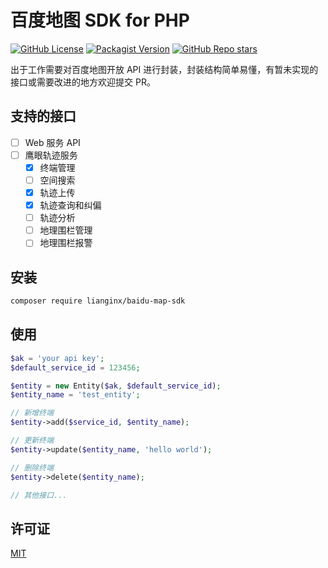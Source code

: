 # 百度地图 SDK for PHP

[![GitHub License](https://img.shields.io/github/license/lianginx/baidu-map-sdk)](https://github.com/lianginx/baidu-map-sdk/blob/main/LICENSE) [![Packagist Version](https://img.shields.io/packagist/v/lianginx/baidu-map-sdk)](https://packagist.org/packages/lianginx/baidu-map-sdk) [![GitHub Repo stars](https://img.shields.io/github/stars/lianginx/baidu-map-sdk)](https://github.com/lianginx/baidu-map-sdk)

出于工作需要对百度地图开放 API 进行封装，封装结构简单易懂，有暂未实现的接口或需要改进的地方欢迎提交 PR。

## 支持的接口

- [ ] Web 服务 API
- [ ] 鹰眼轨迹服务
  - [X] 终端管理
  - [ ] 空间搜索
  - [X] 轨迹上传
  - [X] 轨迹查询和纠偏
  - [ ] 轨迹分析
  - [ ] 地理围栏管理
  - [ ] 地理围栏报警

## 安装

```bash
composer require lianginx/baidu-map-sdk
```

## 使用

```php
$ak = 'your api key';
$default_service_id = 123456;

$entity = new Entity($ak, $default_service_id);
$entity_name = 'test_entity';

// 新增终端
$entity->add($service_id, $entity_name);

// 更新终端
$entity->update($entity_name, 'hello world');

// 删除终端
$entity->delete($entity_name);

// 其他接口...
```

## 许可证

[MIT](LICENSE)
